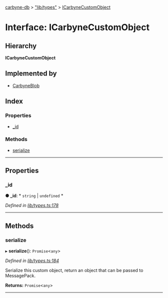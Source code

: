 [carbyne-db](../README.md) > ["lib/types"](../modules/_lib_types_.md) > [ICarbyneCustomObject](../interfaces/_lib_types_.icarbynecustomobject.md)

# Interface: ICarbyneCustomObject

## Hierarchy

**ICarbyneCustomObject**

## Implemented by

* [CarbyneBlob](../classes/_lib_blob_.carbyneblob.md)

## Index

### Properties

* [_id](_lib_types_.icarbynecustomobject.md#_id)

### Methods

* [serialize](_lib_types_.icarbynecustomobject.md#serialize)

---

## Properties

<a id="_id"></a>

###  _id

**● _id**: * `string` &#124; `undefined`
*

*Defined in [lib/types.ts:178](https://github.com/allotropelabs/carbyne/blob/e902363/lib/types.ts#L178)*

___

## Methods

<a id="serialize"></a>

###  serialize

▸ **serialize**(): `Promise`<`any`>

*Defined in [lib/types.ts:184](https://github.com/allotropelabs/carbyne/blob/e902363/lib/types.ts#L184)*

Serialize this custom object, return an object that can be passed to MessagePack.

**Returns:** `Promise`<`any`>

___

